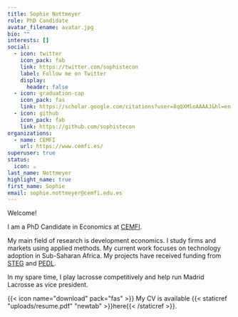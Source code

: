 ```yaml
---
title: Sophie Nottmeyer
role: PhD Candidate
avatar_filename: avatar.jpg
bio: ""
interests: []
social:
  - icon: twitter
    icon_pack: fab
    link: https://twitter.com/sophistecon
    label: Follow me on Twitter
    display:
      header: false
  - icon: graduation-cap
    icon_pack: fas
    link: https://scholar.google.com/citations?user=8qQXMloAAAAJ&hl=en
  - icon: github
    icon_pack: fab
    link: https://github.com/sophistecon
organizations:
  - name: CEMFI
    url: https://www.cemfi.es/
superuser: true
status:
  icon: ☕️
last_name: Nottmeyer
highlight_name: true
first_name: Sophie
email: sophie.nottmeyer@cemfi.edu.es
---
```





Welcome! 

I am a PhD Candidate in Economics at [CEMFI](https://www.cemfi.es/index.asp).

My main field of research is development economics. I study firms and markets using applied methods. My current work focuses on technology adoption in Sub-Saharan Africa. My projects have received funding from [STEG](https://steg.cepr.org/) and [PEDL](https://pedl.cepr.org/).

I﻿n my spare time, I play lacrosse competitively and help run Madrid Lacrosse as vice president.

{{< icon name="download" pack="fas" >}} My CV is available {{< staticref "uploads/resume.pdf" "newtab" >}}here{{< /staticref >}}.
